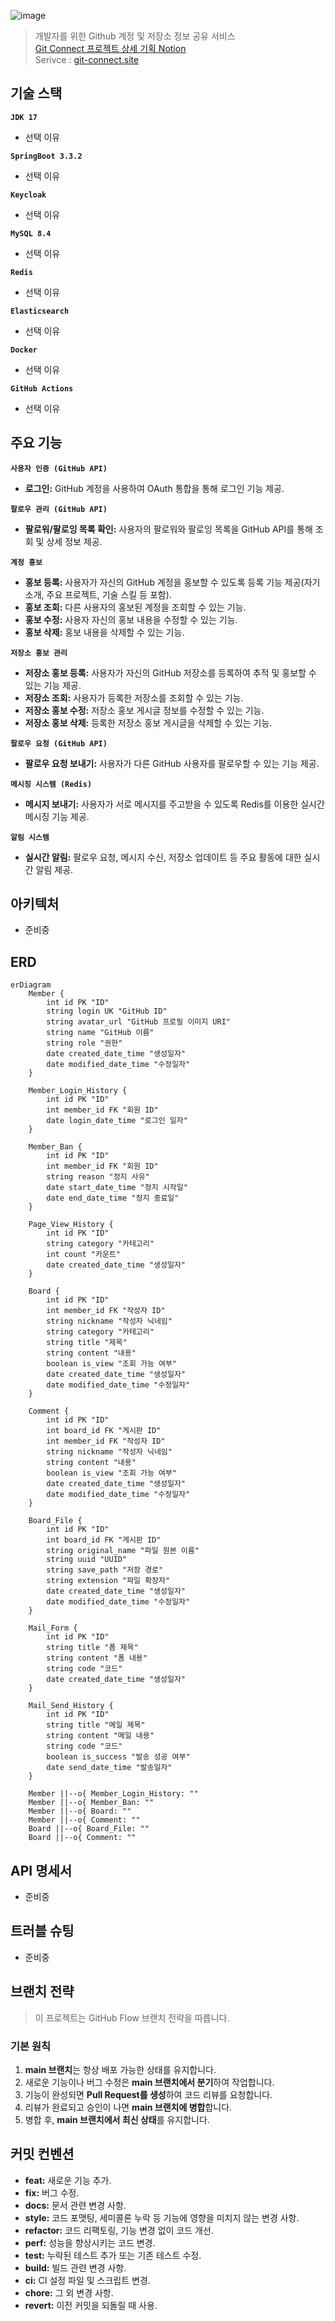 ![image](https://github.com/user-attachments/assets/484c488e-2dbf-4ae6-9595-c476ff5a8cea)
> 개발자를 위한 Github 계정 및 저장소 정보 공유 서비스
> <br>  [Git Connect 프로젝트 상세 기획 Notion](https://jjangsky.notion.site/)
> <br> Serivce : [git-connect.site](https://git-connect.site)

## 기술 스택

**`JDK 17`**

- 선택 이유

**`SpringBoot 3.3.2`**

- 선택 이유

**`Keycloak`**

- 선택 이유

**`MySQL 8.4`**

- 선택 이유

**`Redis`**

- 선택 이유

**`Elasticsearch`**

- 선택 이유

**`Docker`**

- 선택 이유

**`GitHub Actions`**

- 선택 이유

## 주요 기능

**`사용자 인증 (GitHub API)`**

- **로그인:** GitHub 계정을 사용하여 OAuth 통합을 통해 로그인 기능 제공.

**`팔로우 관리 (GitHub API)`**

- **팔로워/팔로잉 목록 확인:** 사용자의 팔로워와 팔로잉 목록을 GitHub API를 통해 조회 및 상세 정보 제공.

**`계정 홍보`**

- **홍보 등록:** 사용자가 자신의 GitHub 계정을 홍보할 수 있도록 등록 기능 제공(자기소개, 주요 프로젝트, 기술 스킬 등 포함).
- **홍보 조회:** 다른 사용자의 홍보된 계정을 조회할 수 있는 기능.
- **홍보 수정:** 사용자 자신의 홍보 내용을 수정할 수 있는 기능.
- **홍보 삭제:** 홍보 내용을 삭제할 수 있는 기능.

**`저장소 홍보 관리`**

- **저장소 홍보 등록:** 사용자가 자신의 GitHub 저장소를 등록하여 추적 및 홍보할 수 있는 기능 제공.
- **저장소 조회:** 사용자가 등록한 저장소를 조회할 수 있는 기능.
- **저장소 홍보 수정:** 저장소 홍보 게시글 정보를 수정할 수 있는 기능.
- **저장소 홍보 삭제:** 등록한 저장소 홍보 게시글을 삭제할 수 있는 기능.

**`팔로우 요청 (GitHub API)`**

- **팔로우 요청 보내기:** 사용자가 다른 GitHub 사용자를 팔로우할 수 있는 기능 제공.

**`메시징 시스템 (Redis)`**

- **메시지 보내기:** 사용자가 서로 메시지를 주고받을 수 있도록 Redis를 이용한 실시간 메시징 기능 제공.

**`알림 시스템`**

- **실시간 알림:** 팔로우 요청, 메시지 수신, 저장소 업데이트 등 주요 활동에 대한 실시간 알림 제공.

## 아키텍처

- 준비중

## ERD

```mermaid
erDiagram
    Member {
        int id PK "ID"
        string login UK "GitHub ID"
        string avatar_url "GitHub 프로필 이미지 URI"
        string name "GitHub 이름"
        string role "권한"
        date created_date_time "생성일자"
        date modified_date_time "수정일자"
    }

    Member_Login_History {
        int id PK "ID"
        int member_id FK "회원 ID"
        date login_date_time "로그인 일자"
    }

    Member_Ban {
        int id PK "ID"
        int member_id FK "회원 ID"
        string reason "정지 사유"
        date start_date_time "정지 시작일"
        date end_date_time "정지 종료일"
    }

    Page_View_History {
        int id PK "ID"
        string category "카테고리"
        int count "카운트"
        date created_date_time "생성일자"
    }

    Board {
        int id PK "ID"
        int member_id FK "작성자 ID"
        string nickname "작성자 닉네임"
        string category "카테고리"
        string title "제목"
        string content "내용"
        boolean is_view "조회 가능 여부"
        date created_date_time "생성일자"
        date modified_date_time "수정일자"
    }

    Comment {
        int id PK "ID"
        int board_id FK "게시판 ID"
        int member_id FK "작성자 ID"
        string nickname "작성자 닉네임"
        string content "내용"
        boolean is_view "조회 가능 여부"
        date created_date_time "생성일자"
        date modified_date_time "수정일자"
    }

    Board_File {
        int id PK "ID"
        int board_id FK "게시판 ID"
        string original_name "파일 원본 이름"
        string uuid "UUID"
        string save_path "저장 경로"
        string extension "파일 확장자"
        date created_date_time "생성일자"
        date modified_date_time "수정일자"
    }

    Mail_Form {
        int id PK "ID"
        string title "폼 제목"
        string content "폼 내용"
        string code "코드"
        date created_date_time "생성일자"
    }

    Mail_Send_History {
        int id PK "ID"
        string title "메일 제목"
        string content "메일 내용"
        string code "코드"
        boolean is_success "발송 성공 여부"
        date send_date_time "발송일자"
    }

    Member ||--o{ Member_Login_History: ""
    Member ||--o{ Member_Ban: ""
    Member ||--o{ Board: ""
    Member ||--o{ Comment: ""
    Board ||--o{ Board_File: ""
    Board ||--o{ Comment: ""
```

## API 명세서

- 준비중

## 트러블 슈팅

- 준비중

## 브랜치 전략

> 이 프로젝트는 GitHub Flow 브랜치 전략을 따릅니다.

### 기본 원칙

1. **main 브랜치**는 항상 배포 가능한 상태를 유지합니다.
2. 새로운 기능이나 버그 수정은 **main 브랜치에서 분기**하여 작업합니다.
3. 기능이 완성되면 **Pull Request를 생성**하여 코드 리뷰를 요청합니다.
4. 리뷰가 완료되고 승인이 나면 **main 브랜치에 병합**합니다.
5. 병합 후, **main 브랜치에서 최신 상태**를 유지합니다.

## 커밋 컨벤션

- **feat:** 새로운 기능 추가.
- **fix:** 버그 수정.
- **docs:** 문서 관련 변경 사항.
- **style:** 코드 포맷팅, 세미콜론 누락 등 기능에 영향을 미치지 않는 변경 사항.
- **refactor:** 코드 리팩토링, 기능 변경 없이 코드 개선.
- **perf:** 성능을 향상시키는 코드 변경.
- **test:** 누락된 테스트 추가 또는 기존 테스트 수정.
- **build:** 빌드 관련 변경 사항.
- **ci:** CI 설정 파일 및 스크립트 변경.
- **chore:** 그 외 변경 사항.
- **revert:** 이전 커밋을 되돌릴 때 사용.
